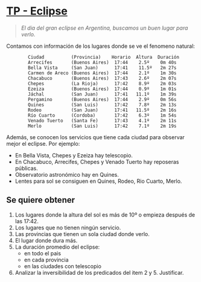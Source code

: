 # [TP - Eclipse](https://docs.google.com/document/d/1J32BekPMZvHKM-wrjK0syun31FxDApsf32I5QMv-PY8/edit)

> _El dia del gran eclipse en Argentina, buscamos un buen lugar para verlo._

Contamos con información de los lugares donde se ve el fenomeno natural:
```
        Ciudad 		    (Provincia)    Horario  Altura  Duración
        Arrecifes       (Buenos Aires) 	17:44    2.5º    0m 40s
        Bella Vista     (San Juan) 		17:41    11.5º   2m 27s
        Carmen de Areco (Buenos Aires) 	17:44    2.1º    1m 30s
        Chacabuco       (Buenos Aires) 	17:43    2.6º    2m 07s
        Chepes          (La Rioja) 		17:42    8.9º    2m 03s
        Ezeiza          (Buenos Aires) 	17:44    0.9º    1m 01s
        Jáchal          (San Juan) 		17:41   11.1º    1m 39s
        Pergamino       (Buenos Aires) 	17:44    2.9º    0m 56s
        Quines          (San Luis)  	17:42    7.8º    2m 13s
        Rodeo           (San Juan)		17:41   11.5º    2m 16s
        Río Cuarto      (Cordoba)		17:42    6.3º    1m 54s
        Venado Tuerto   (Santa Fe) 		17:43    4.1º    2m 11s
        Merlo        	(San Luis) 	    17:42    7.1º    2m 19s
```

Además, se conocen los servicios que tiene cada ciudad para observar mejor el eclipse. Por ejemplo:
- En Bella Vista, Chepes y Ezeiza hay telescopio.
- En Chacabuco, Arrecifes, Chepes y Venado Tuerto hay reposeras públicas.
- Observatorio astronómico hay en Quines.
- Lentes para sol se consiguen en Quines, Rodeo, Rio Cuarto, Merlo.

## Se quiere obtener
1. Los lugares donde la altura del sol es más de 10º o empieza después de las 17:42.
2. Los lugares que no tienen ningún servicio.
3. Las provincias que tienen un sola ciudad donde verlo.
4. El lugar donde dura más.
5. La duración promedio del eclipse:
    - en todo el pais
    - en cada provincia
    - en las ciudades con telescopio
6. Analizar la inversibilidad de los predicados del item 2 y 5. Justificar.

